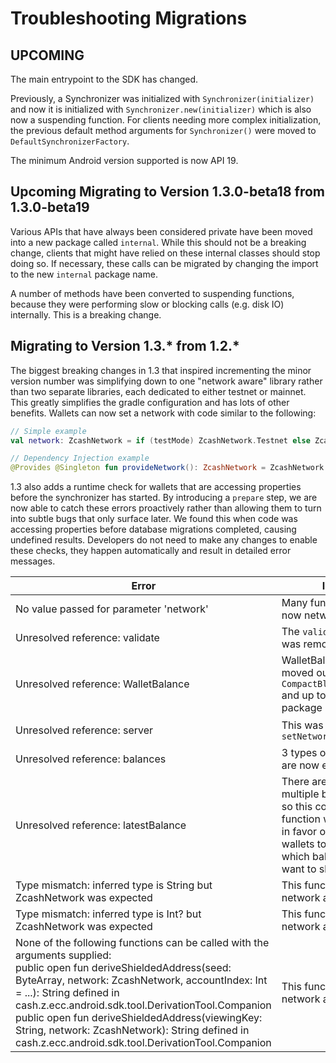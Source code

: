 Troubleshooting Migrations
==========

UPCOMING
--------------------------------------
The main entrypoint to the SDK has changed.

Previously, a Synchronizer was initialized with `Synchronizer(initializer)` and now it is initialized with `Synchronizer.new(initializer)` which is also now a suspending function.  For clients needing more complex initialization, the previous default method arguments for `Synchronizer()` were moved to `DefaultSynchronizerFactory`.

The minimum Android version supported is now API 19.

Upcoming Migrating to Version 1.3.0-beta18 from 1.3.0-beta19
--------------------------------------
Various APIs that have always been considered private have been moved into a new package called `internal`.  While this should not be a breaking change, clients that might have relied on these internal classes should stop doing so.  If necessary, these calls can be migrated by changing the import to the new `internal` package name.

A number of methods have been converted to suspending functions, because they were performing slow or blocking calls (e.g. disk IO) internally.  This is a breaking change.

Migrating to Version 1.3.* from 1.2.*
--------------------------------------
The biggest breaking changes in 1.3 that inspired incrementing the minor version number was simplifying down to one "network aware" library rather than two separate libraries, each dedicated to either testnet or mainnet. This greatly simplifies the gradle configuration and has lots of other benefits. Wallets can now set a network with code similar to the following:

```kotlin
// Simple example
val network: ZcashNetwork = if (testMode) ZcashNetwork.Testnet else ZcashNetwork.Mainnet

// Dependency Injection example
@Provides @Singleton fun provideNetwork(): ZcashNetwork = ZcashNetwork.Mainnet
```
1.3 also adds a runtime check for wallets that are accessing properties before the synchronizer has started. By introducing a `prepare` step, we are now able to catch these errors proactively rather than allowing them to turn into subtle bugs that only surface later. We found this when code was accessing properties before database migrations completed, causing undefined results. Developers do not need to make any changes to enable these checks, they happen automatically and result in detailed error messages.

| Error                           | Issue                               | Fix                      |
| ------------------------------- | ----------------------------------- | ------------------------ |
| No value passed for parameter 'network' | Many functions are now network-aware | pass an instance of ZcashNetwork, which is typically set during initialization |
| Unresolved reference: validate  | The `validate` package was removed  | instead of `cash.z.ecc.android.sdk.validate.AddressType`<br/>import `cash.z.ecc.android.sdk.type.AddressType`  |
| Unresolved reference: WalletBalance | WalletBalance was moved out of `CompactBlockProcessor` and up to the `type` package  | instead of `cash.z.ecc.android.sdk.CompactBlockProcessor.WalletBalance`<br/>import `cash.z.ecc.android.sdk.type.WalletBalance`  |
| Unresolved reference: server  | This was replaced by `setNetwork` | instead of `config.server(host, port)`<br/>use `config.setNetwork(network, host, port)` |
| Unresolved reference: balances  | 3 types of balances are now exposed | change `balances` to `saplingBalances` |
| Unresolved reference: latestBalance  | There are now multiple balance types so this convenience function was removed in favor of forcing wallets to think about which balances they want to show.  | In most cases, just use `synchronizer.saplingBalances.value` directly, instead |
| Type mismatch: inferred type is String but ZcashNetwork was expected  | This function is now network aware | use `Initializer.erase(context, network, alias)` |
| Type mismatch: inferred type is Int? but ZcashNetwork was expected | This function is now network aware | use `WalletBirthdayTool.loadNearest(context, network, height)` instead |
| None of the following functions can be called with the arguments supplied: <br/>public open fun deriveShieldedAddress(seed: ByteArray, network: ZcashNetwork, accountIndex: Int = ...): String defined in cash.z.ecc.android.sdk.tool.DerivationTool.Companion<br/>public open fun deriveShieldedAddress(viewingKey: String, network: ZcashNetwork): String defined in cash.z.ecc.android.sdk.tool.DerivationTool.Companion | This function is now network aware | use `deriveShieldedAddress(seed, network)`|
